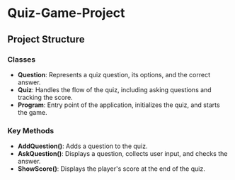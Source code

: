# Quiz-Game-Project

## Project Structure

### **Classes**
- **Question**: Represents a quiz question, its options, and the correct answer.
- **Quiz**: Handles the flow of the quiz, including asking questions and tracking the score.
- **Program**: Entry point of the application, initializes the quiz, and starts the game.

### **Key Methods**
- **AddQuestion()**: Adds a question to the quiz.
- **AskQuestion()**: Displays a question, collects user input, and checks the answer.
- **ShowScore()**: Displays the player's score at the end of the quiz.

